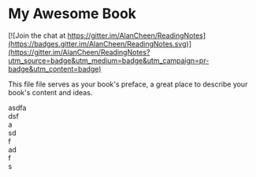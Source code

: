 # My Awesome Book

[![Join the chat at https://gitter.im/AlanCheen/ReadingNotes](https://badges.gitter.im/AlanCheen/ReadingNotes.svg)](https://gitter.im/AlanCheen/ReadingNotes?utm_source=badge&utm_medium=badge&utm_campaign=pr-badge&utm_content=badge)

This file file serves as your book's preface, a great place to describe your book's content and ideas.

asdfa  
dsf  
a  
sd  
f  
ad    
f  
s  

